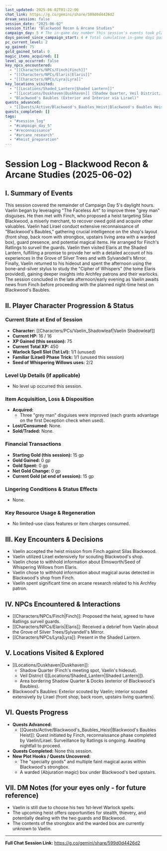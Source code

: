 ```yaml
---
last_updated: 2025-06-02T01:22:06
chat_link: https://g.co/gemini/share/599d0d4426d2
dream_session: false
session_date: "2025-06-02"
session_title: "Blackwood Recon & Arcane Studies"
campaign_day: 5 # The in-game day number this session's events took place on/ended
days_passed_since_campaign_start: 4 # Total cumulative in-game days passed since Campaign Day 1 (session ended before Day 5 concluded)
pc_current_level: 2
xp_gained: 75
gold_gained_total: 0
magic_items_acquired: []
level_up_occurred: false
key_npcs_encountered:
  - "[[Characters/NPCs/Finch|Finch]]"
  - "[[Characters/NPCs/Elaris|Elaris]]"
  - "[[Characters/NPCs/Lyra|Lyra]]"
key_locations_visited:
  - "[[Locations/Shaded_Lantern|Shaded Lantern]]"
  - "[[Locations/Duskhaven|Duskhaven]] (Shadow Quarter, Veil District, Docks border)"
  - "Blackwood's Baubles (Exterior and Interior via Lirael)"
quests_advanced:
  - "[[Quests/Active/Blackwood's_Baubles_Heist|Blackwood's Baubles Heist]] (Initiated & Recon)"
quests_completed: []
tags:
  - "#session_log"
  - "#campaign_day_5"
  - "#reconnaissance"
  - "#arcane_research"
  - "#heist_preparation"
---
```


# Session Log - Blackwood Recon & Arcane Studies (2025-06-02)

## I. Summary of Events
This session covered the remainder of Campaign Day 5's daylight hours. Vaelin began by leveraging "The Faceless Art" to improve three "grey man" disguises. He then met with Finch, who proposed a heist targeting Silas Blackwood, a miserly merchant, to recover owed gold and acquire other valuables. Vaelin had Lirael conduct extensive reconnaissance of "Blackwood's Baubles," gathering crucial intelligence on the shop's layout (front shop, back room with strongbox, upstairs living area with a warded box), guard presence, and potential magical items. He arranged for Finch's Ratlings to surveil the guards. Vaelin then visited Elaris at the Shaded Lantern, fulfilling a promise to provide her with a detailed account of his experiences in the Grove of Silver Trees and with Sylvandell's Mirror. Finally, Vaelin returned to his hideout and spent the afternoon using the bone-and-silver stylus to study the "Cipher of Whispers" (the tome Elaris provided), gaining deeper insights into Archfey patrons and their warlocks. The session concluded in the late afternoon/early evening as Vaelin awaits news from Finch before proceeding with the planned night-time heist on Blackwood's Baubles.

## II. Player Character Progression & Status

### Current State at End of Session
* **Character:** [[Characters/PCs/Vaelin_Shadowleaf|Vaelin Shadowleaf]]
* **Current HP:** 16 / 16
* **XP Gained (this session):** 75
* **Current Total XP:** 450
* **Warlock Spell Slot (1st Lvl):** 1/1 (unused)
* **Familiar (Lirael) Phase Trick:** 1/1 (unused this session)
* **Seed of Whispering Willows uses:** 2/2

### Level Up Details (if applicable)
* No level up occurred this session.

### Item Acquisition, Loss & Disposition
* **Acquired:**
    * Three "grey man" disguises were improved (each grants advantage on the first Deception check when used).
* **Lost/Consumed:** None.
* **Sold/Traded:** None.

### Financial Transactions
* **Starting Gold (this session):** 15 gp
* **Gold Gained:** 0 gp
* **Gold Spent:** 0 gp
* **Net Gold Change:** 0 gp
* **Current Gold (at end of session):** 15 gp

### Lingering Conditions & Status Effects
* None.

### Key Resource Usage & Regeneration
* No limited-use class features or item charges consumed.

## III. Key Encounters & Decisions
* Vaelin accepted the heist mission from Finch against Silas Blackwood.
* Vaelin utilized Lirael extensively for scouting Blackwood's shop.
* Vaelin chose to withhold information about Elmsworth/Seed of Whispering Willows from Elaris.
* Vaelin chose to withhold information about magical auras detected in Blackwood's shop from Finch.
* Vaelin spent significant time on arcane research related to his Archfey patron.

## IV. NPCs Encountered & Interactions
* [[Characters/NPCs/Finch|Finch]]: Proposed the heist, agreed to have Ratlings surveil guards.
* [[Characters/NPCs/Elaris|Elaris]]: Received a debrief from Vaelin about the Grove of Silver Trees/Sylvandell's Mirror.
* [[Characters/NPCs/Lyra|Lyra]]: Present in the Shaded Lantern.

## V. Locations Visited & Explored
* [[Locations/Duskhaven|Duskhaven]]:
    * Shadow Quarter (Finch's meeting spot, Vaelin's hideout).
    * Veil District ([[Locations/Shaded_Lantern|Shaded Lantern]]).
    * Area bordering Shadow Quarter & Docks (exterior of Blackwood's Baubles).
* Blackwood's Baubles: Exterior scouted by Vaelin; interior scouted extensively by Lirael (front shop, back room, upstairs living quarters).

## VI. Quests Progress
* **Quests Advanced:**
    * [[Quests/Active/Blackwood's_Baubles_Heist|Blackwood's Baubles Heist]]: Quest initiated by Finch, reconnaissance phase completed by Vaelin/Lirael. Surveillance by Ratlings is ongoing. Awaiting nightfall to proceed.
* **Quests Completed:** None this session.
* **New Plot Hooks / Quests Uncovered:**
    * The "specialty goods" and multiple faint magical auras within Blackwood's strongbox.
    * A warded (Abjuration magic) box under Blackwood's bed upstairs.

## VII. DM Notes (for your eyes only - for future reference)
* Vaelin is still due to choose his two 1st-level Warlock spells.
* The upcoming heist offers opportunities for stealth, thievery, and potentially dealing with the two guards and Blackwood.
* The contents of the strongbox and the warded box are currently unknown to Vaelin.

---
**Full Chat Session Link:** https://g.co/gemini/share/599d0d4426d2